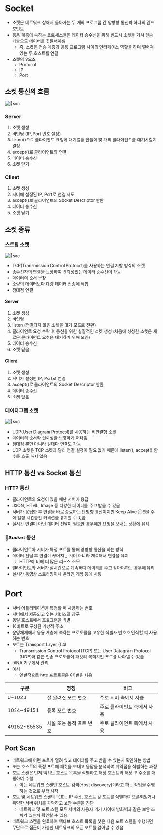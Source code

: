 # Socket

- 소켓은 네트워크 상에서 돌아가는 두 개의 프로그램 간 양방향 통신의 하나의 엔드 포인트
- 응용 계층에 속하는 프로세스들은 데이터 송수신을 위해 반드시 소켓을 거쳐 전송 계층으로 데이터를 전달해야함
	- 즉, 소켓은 전송 계층과 응용 프로그램 사이의 인터페이스 역할을 하며 떨어져 있는 두 호스트를 연결
- 소켓의 3요소
	- Protocol
	- IP
	- Port

## 소켓 통신의 흐름

![soc](https://github.com/seungwonbased/TIL/blob/main/Network/assets/soc1.png)

### Server

1. 소켓 생성
2. 바인딩 (IP, Port 번호 설정)
3. listen()으로 클라이언트 요청에 대기열을 만들어 몇 개의 클라이언트를 대기시킬지 결정
4. accept()로 클라이언트와 연결
5. 데이터 송수신
6. 소켓 닫기

### Client

1. 소켓 생성
2. 서버에 설정된 IP, Port로 연결 시도
3. accept()로 클라이언트의 Socket Descriptor 반환
4. 데이터 송수신
5. 소켓 닫기

## 소켓 종류

### 스트림 소켓

![soc](https://github.com/seungwonbased/TIL/blob/main/Network/assets/soc3.png)

- TCP(Transmission Control Protocol)를 사용하는 연결 지향 방식의 소켓
- 송수신자의 연결을 보장하여 신뢰성있는 데이터 송수신이 가능
- 데이터의 순서 보장
- 소량의 데이터보다 대량 데이터 전송에 적합
- 점대점 연결

#### Server

1. 소켓 생성
2. 바인딩
3. listen (연결되지 않은 소켓을 대기 모드로 전환)
4. 클라이언트 요청 수락 후 통신을 위한 실질적인 소켓 생성 (처음에 생성한 소켓은 새로운 클라이언트 요청을 대기하기 위해 쓰임)
5. 데이터 송수신
6. 소켓 닫음

#### Client

1. 소켓 생성
2. 서버가 설정한 IP, Port로 연결
3. accept()로 클라이언트의 Socket Descriptor 반환
4. 데이터 송수신
5. 소켓 닫음

### 데이터그램 소켓

![soc](https://github.com/seungwonbased/TIL/blob/main/Network/assets/soc2.png)

- UDP(User Diagram Protocol)를 사용하는 비연결형 소켓
- 데이터의 순서와 신뢰성을 보장하기 어려움
- 점대점 뿐만 아니라 일대다 연결도 가능
- UDP 소켓은 TCP 소켓과 달리 연결 설정이 필요 없기 때문에 listen(), accept() 함수를 호출 하지 않음

## HTTP 통신 vs Socket 통신

### HTTP 통신

- 클라이언트의 요청이 있을 때만 서버가 응답
- JSON, HTML, Image 등 다양한 데이터를 주고 받을 수 있음
- 서버가 응답한 후 연결을 바로 종료하는 단방향 통신이지만 Keep Alive 옵션을 주어 일정 시간동안 커넥션을 유지할 수 있음
- 실시간 연결이 아닌 데이터 전달이 필요한 경우에만 요청을 보내는 상황에 유리

### Socket 통신

- 클라이언트와 서버가 특정 포트를 통해 양방향 통신을 하는 방식
- 데이터 전달 후 연결이 끊어지는 것이 아니라 계속해서 연결을 유지
	- HTTP에 비해 더 많은 리소스 소모
- 클라이언트와 서버가 실시간으로 계속하여 데이터를 주고 받아야하는 경우에 유리
- 실시간 동영상 스트리밍이나 온라인 게임 등에 사용

# Port

- 서버 어플리케이션을 특정할 때 사용하는 번호
- 서버에서 제공되고 있는 서비스의 창구
- 동일 호스트에서 프로그램을 식별
- 16비트로 구성된 가상적 주소
- 운영체제에서 응용 계층에 속하는 프로토콜을 고유한 식별자 번호호 인식할 때 사용하는 번호
- 포트는 Transport Layer (L4)
	- Transmission Control Protocol (TCP) 또는 User Datagram Protocol (UDP)과 같은 전송 프로토콜이 패킷의 목적지인 포트를 나타낼 수 있음
- IANA 기구에서 관리
- 예시
	- 일반적으로 http 프로토콜은 80번을 사용

|구분|명칭|비고|
|---|---|---|
|0~1023|잘 알려진 포트 번호|주로 서버 측에서 사용|
|1024~49151|등록 포트 번호|주로 클라이언트 측에서 사용|
|49152~65535|사설 또는 동적 포트 번호|주로 클라이언트 측에서 사용|

## Port Scan

- 네트워크에 어떤 포트가 열려 있고 데이터를 주고 받을 수 있는지 확인하는 방법
- 또는 호스트의 특정 포트에 패킷을 보내고 응답을 분석하여 취약점을 식별하는 과정
- 포트 스캔은 먼저 액티브 호스트 목록을 식별하고 해당 호스트와 해당 IP 주소를 매핑하여 수행
	- 이는 네트워크 스캔인 호스트 검색(Host discovery)이라고 하는 작업을 수행하는 것으로 부터 시작
- 포트 및 네트워크 스캔의 목표는 IP 주소, 호스트 및 포트를 식별하여 오픈되었거나 취약한 서버 위치를 파악하고 보안 수준을 진단
	- 네트워크 및 포트 스캔 모두 서버와 사용자 기기 사이에 방화벽과 같은 보안 조치가 있는지 확인할 수 있음
- 네트워크 스캔을 완료하여 액티브 호스트 목록을 찾은 다음 포트 스캔을 수행하면 무단으로 접근이 가능한 네트워크의 오픈 포트를 알아낼 수 있음
